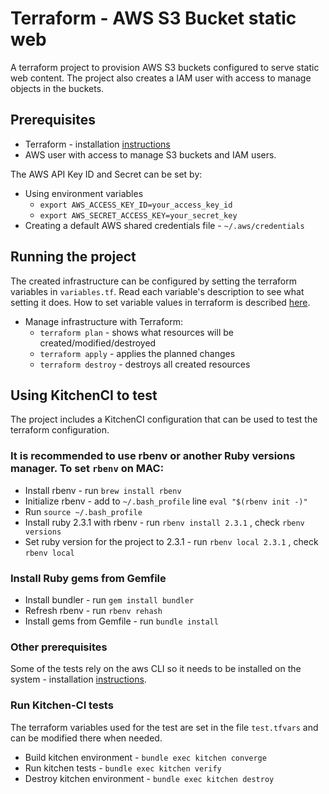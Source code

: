 # Terraform - AWS S3 Bucket static web

A terraform project to provision AWS S3 buckets configured to serve static web content. The project also creates a IAM user with access to manage objects in the buckets.

## Prerequisites

* Terraform - installation [instructions](https://www.terraform.io/downloads.html)
* AWS user with access to manage S3 buckets and IAM users.

The AWS API Key ID and Secret can be set by:

* Using environment variables
  * `export AWS_ACCESS_KEY_ID=your_access_key_id`
  * `export AWS_SECRET_ACCESS_KEY=your_secret_key`
* Creating a default AWS shared credentials file - `~/.aws/credentials`

## Running the project

The created infrastructure can be configured by setting the terraform variables in `variables.tf`. Read each variable's description to see what setting it does. How to set variable values in terraform is described [here](https://www.terraform.io/docs/configuration/variables.html#assigning-values-to-root-module-variables).

* Manage infrastructure with Terraform:
  * `terraform plan` - shows what resources will be created/modified/destroyed
  * `terraform apply` - applies the planned changes
  * `terraform destroy` - destroys all created resources

## Using KitchenCI to test

The project includes a KitchenCI configuration that can be used to test the terraform configuration.

### It is recommended to use rbenv or another Ruby versions manager. To set `rbenv` on MAC:

* Install rbenv - run `brew install rbenv`
* Initialize rbenv - add to `~/.bash_profile` line `eval "$(rbenv init -)"`
* Run `source ~/.bash_profile`
* Install ruby 2.3.1 with rbenv - run `rbenv install 2.3.1` , check `rbenv versions`
* Set ruby version for the project to 2.3.1 - run `rbenv local 2.3.1` , check `rbenv local`

### Install Ruby gems from Gemfile

* Install bundler - run `gem install bundler`
* Refresh rbenv - run `rbenv rehash`
* Install gems from Gemfile - run `bundle install`

### Other prerequisites

Some of the tests rely on the aws CLI so it needs to be installed on the system - installation [instructions](https://docs.aws.amazon.com/cli/latest/userguide/cli-chap-install.html#install-tool-bundled).

### Run Kitchen-CI tests

The terraform variables used for the test are set in the file `test.tfvars` and can be modified there when needed.

* Build kitchen environment - `bundle exec kitchen converge`
* Run kitchen tests - `bundle exec kitchen verify`
* Destroy kitchen environment - `bundle exec kitchen destroy`
